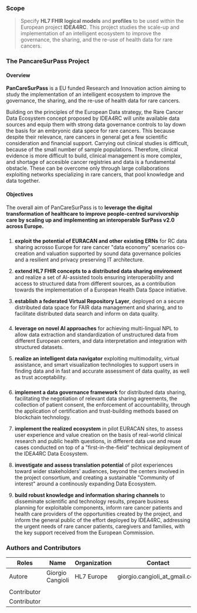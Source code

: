 ### Scope

> Specify **HL7 FHIR logical models** and **profiles** to be used within
> the European project **IDEA4RC**. This project studies the
> scale-up and implementation of an intelligent ecosystem to improve the
> governance, the sharing, and the re-use of health data for rare cancers.



### The PancareSurPass Project

#### Overview 

**<span class="underline">PanCareSurPass</span>** is a EU funded
Research and Innovation action aiming to study the implementation of an
intelligent ecosystem to improve the governance, the sharing, and the re-use
of health data for rare cancers.


Building on the principles of the European Data strategy, the Rare Cancer
Data Ecosystem concept proposed by IDEA4RC will unite available data sources
and equip them with strong data governance controls to lay down the basis
for an embryonic data spece for rare cancers. This because despite their
relevance, rare cancers in general get a few scientific consideration and
financial support. Carrying out clinical studies is difficult, because of
the small number of sample populations. Therefore, clinical evidence is
more difficult to build, clinical management is more complex, and shortage
of accesible cancer registries and data is a fundamental obstacle. These can
be overcome only through large collaborations exploiting networks
specializing in rare cancers, that pool knowledge and data together.

#### Objectives

The overall aim of PanCareSurPass is to **leverage the digital
transformation of healthcare to improve people-centred survivorship care
by scaling up and implementing an interoperable SurPass v2.0 across
Europe.**

##### 

1.  **exploit the potential of EURACAN and other existing ERNs** for RC
    data sharing acrosso Europe for rare cancer "data economy" scenarios
    co-creation and valuation supported by sound data governance policies
    and a resilient and privacy preserving IT architecture. 


2.  **extend HL7 FHIR concepts to a distributed data sharing enviroment**
    and realize a set of AI-assisted tools ensuring interoperability and 
    access to structured data from different sources, as a contribution
    towards the implementation of a European Health Data Space initiative.

3.  **establish a federated Virtual Repository Layer**, deployed on a 
    secure distributed data space for FAIR data management and sharing, and 
    to facilitate distributed data search and inform on data quality.

##### 

4.  **leverage on novel AI approaches** for achieving multi-lingual NPL to
    allow data extraction and standardization of unstructured data from
    different European centers, and data interpretation and integration
    with structured datasets.
  

5.  **realize an intelligent data navigator** exploiting multimodality,
    virtual assistance, and smart visualization technologies to support
    users in finding data and in fast and accurate assessment of data 
    quality, as well as trust acceptability.

##### 

6.  **implement a data governance framework** for distributed data sharing,
    facilitating the negotiation of relevant data sharing agreements, the
    collection of patient consent, the enforcement of accountability, 
    through the application of certification and trust-building methods 
    based on blockchain technology.
    
    
7.  **implement the realized ecosystem** in pilot EURACAN sites, to assess
    user experience and value creation on the basis of real-world clinical 
    research and public health questions, in different data use and reuse
    cases conducted on top of a "first-in-the-field" technical deployment
    of the IDEA4RC Data Ecosystem.

8.  **investigate and assess translation potential** of pilot experiences
    toward wider stakeholders' audiences, beyond the centers involved in 
    the project consortium, and creating a sustainable "Community of 
    interest" around a continously expanding Data Ecosystem.

9.  **build robust knowledge and information sharing channels** to 
    disseminate scientific and technology results, prepare business planning
    for exploitable components, inform rare cancer patients and health care
    providers of the opportunities created by the project, and inform the
    general public of the effort deployed by IDEA4RC, addressing the
    urgent needs of rare cancer patients, caregivers and families, with the
    key support received from the European Commission.

### Authors and Contributors

<table>
<thead>
<tr class="header">
<th>Roles</th>
<th>Name</th>
<th>Organization</th>
<th>Contact</th>
</tr>
</thead>
<tbody>
<tr class="odd">
<td>Autore</td>
<td>Giorgio Cangioli</td>
<td>HL7 Europe</td>
<td>giorgio.cangioli_at_gmail.com</td>
</tr>
<tr class="even">
<td></td>
<td></td>
<td></td>
<td></td>
</tr>
<tr class="odd">
<td>Contributor</td>
<td></td>
<td></td>
<td></td>
</tr>
<tr class="even">
<td>Contributor</td>
<td></td>
<td></td>
<td></td>
</tr>
</tbody>
</table>
